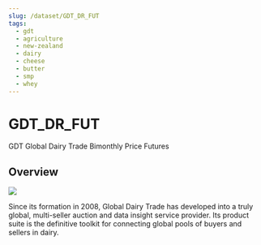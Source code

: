 ```yaml
---
slug: /dataset/GDT_DR_FUT
tags:
  - gdt
  - agriculture
  - new-zealand
  - dairy
  - cheese
  - butter
  - smp
  - whey
---
```

GDT_DR_FUT
============================================================

GDT Global Dairy Trade Bimonthly Price Futures

## Overview

![](/img/data/gdt.png)

Since its formation in 2008, Global Dairy Trade has developed into a truly global, 
multi-seller auction and data insight service provider. 
Its product suite is the definitive toolkit for connecting global pools of buyers and sellers in dairy.
